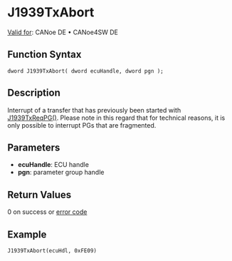 # J1939TxAbort

[Valid for](../../../../Shared/FeatureAvailability.md): CANoe DE • CANoe4SW DE

## Function Syntax

```
dword J1939TxAbort( dword ecuHandle, dword pgn );
```

## Description

Interrupt of a transfer that has previously been started with [J1939TxReqPG()](CAPLfunctionJ1939TxReqPG.md). Please note in this regard that for technical reasons, it is only possible to interrupt PGs that are fragmented.

## Parameters

- **ecuHandle**: ECU handle
- **pgn**: parameter group handle

## Return Values

0 on success or [error code](../CAPLfunctionsJ1939NLErrorCodes.md)

## Example

```plaintext
J1939TxAbort(ecuHdl, 0xFE09)
```
